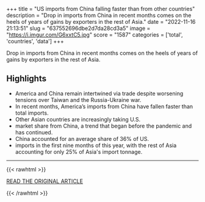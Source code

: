 +++
title = "US imports from China falling faster than from other countries"
description = "Drop in imports from China in recent months comes on the heels of years of gains by exporters in the rest of Asia."
date = "2022-11-16 21:13:51"
slug = "637552696dbe2d7da28cd3a5"
image = "https://i.imgur.com/G6xxtC5.jpg"
score = "1587"
categories = ['total', 'countries', 'data']
+++

Drop in imports from China in recent months comes on the heels of years of gains by exporters in the rest of Asia.

## Highlights

- America and China remain intertwined via trade despite worsening tensions over Taiwan and the Russia-Ukraine war.
- In recent months, America’s imports from China have fallen faster than total imports.
- Other Asian countries are increasingly taking U.S.
- market share from China, a trend that began before the pandemic and has continued.
- China accounted for an average share of 36% of US.
- imports in the first nine months of this year, with the rest of Asia accounting for only 25% of Asia's import tonnage.

---

{{< rawhtml >}}
  <p class="article-category">
    <a target="_blank" href="https://www.freightwaves.com/news/us-imports-from-china-falling-faster-than-from-other-countries?utm_source=sfmc&amp;utm_medium=email&amp;utm_campaign=as_ocean_11_16_22&amp;utm_term=US+imports+from+China+falling+faster+than+from+other+countries&amp;utm_id=218924&amp;sfmc_id=103151308">READ THE ORIGINAL ARTICLE</a>
  </p>
{{< /rawhtml >}}
